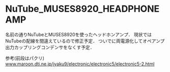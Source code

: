 # NuTube_MUSES8920_HEADPHONEAMP

名前の通りNuTubeとMUSES8920を使ったヘッドホンアンプ．
現状ではNuTubeの配線を間違えているので修正予定．
ついでに両電源化してオペアンプ出力カップリングコンデンサをなくす予定．

参考(前段はパクリ)
www.maroon.dti.ne.jp/jyaku9/electronic/electronic5/electronic5-2.html
